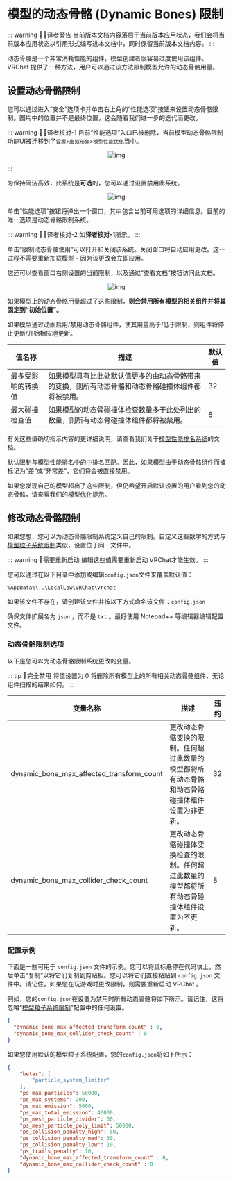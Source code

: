 # 模型的动态骨骼 (Dynamic Bones) 限制

::: warning 🧑‍💻译者警告
当前版本文档内容落后于当前版本应用状态，我们会将当前版本应用状态以引用形式编写进本文档中，同时保留当前版本文档内容。
:::

动态骨骼是一个非常消耗性能的组件，模型创建者很容易过度使用该组件。VRChat 提供了一种方法，用户可以通过该方法限制模型允许的动态骨骼用量。

## 设置动态骨骼限制

您可以通过进入“安全”选项卡并单击右上角的“性能选项”按钮来设置动态骨骼限制。图片中的位置并不是最终位置，这会随着我们进一步的迭代而更改。

::: warning 🧑‍💻译者核对-1
目前“性能选项”入口已被删除，当前模型动态骨骼限制功能UI被迁移到了`设置>虚拟形象>模型性能优化`当中。

<center>

![img](/docs.vrchat.com/images/avatar-dynamic-bone-limits-proof-1.png)

</center>

:::

为保持简洁高效，此系统是**可选**的，您可以通过设置禁用此系统。

<center>

![img](/docs.vrchat.com/images/avatar-dynamic-bone-limits-1.png)

</center>

单击“性能选项”按钮将弹出一个窗口，其中包含当前可用选项的详细信息。目前的唯一选项是动态骨骼限制系统。

::: warning 🧑‍💻译者核对-2
如**译者核对-1**所示。
:::

单击“限制动态骨骼使用”可以打开和关闭该系统。关闭窗口将自动应用更改。这一过程不需要重新加载模型 - 因为该更改会立即应用。

您还可以查看窗口右侧设置的当前限制，以及通过“查看文档”按钮访问此文档。

<center>

![img](/docs.vrchat.com/images/avatar-dynamic-bone-limits-2.png)

</center>

如果模型上的动态骨骼用量超过了这些限制，**则会禁用所有模型的相关组件并将其固定到“初始位置”。**

如果模型通过动画启用/禁用动态骨骼组件，使其用量高于/低于限制，则组件将停止更新/开始相应地更新。

| 值名称             | 描述                                                                                                   | 默认值 |
| ------------------ | ------------------------------------------------------------------------------------------------------ | ------ |
| 最多受影响的转换值 | 如果模型具有比此处默认值更多的由动态骨骼带来的变换，则所有动态骨骼和动态骨骼碰撞体组件都将被禁用。 | 32     |
| 最大碰撞检查值     | 如果模型的动态骨碰撞体检查数量多于此处列出的数量，则所有动态骨碰撞体组件都将被禁用。               | 8      |

有关这些值确切指示内容的更详细说明，请查看我们关于[模型性能排名系统](/creators.vrchat.com/avatars/avatar-performance-ranking-system.md)的文档。

默认限制与模型性能排名中的中排名匹配。因此，如果模型由于动态骨骼组件而被标记为“差”或“非常差”，它们将会被直接禁用。

如果您发现自己的模型超出了这些限制，但仍希望开启默认设置的用户看到您的动态骨骼，请查看我们的[模型优化提示](/creators.vrchat.com/avatars/avatar-optimizing-tips.md)。

## 修改动态骨骼限制

如果您想，您可以为动态骨骼限制系统定义自己的限制。自定义这些数字的方式与[模型粒子系统限制](./avatar-particle-system-limits.md)类似，设置位于同一文件中。

::: warning 🚧需要重新启动
编辑这些值需要重新启动 VRChat才能生效。
:::

您可以通过在以下目录中添加或编辑`config.json`文件来覆盖默认值：

`%AppData%\..\LocalLow\VRChat\vrchat`

如果该文件不存在，请创建该文件并按以下方式命名该文件：`config.json`

确保文件扩展名为 `json` ，而不是 `txt` 。最好使用 Notepad++ 等编辑器编辑配置文件。

### 动态骨骼限制选项

以下是您可以为动态骨骼限制系统更改的变量。

::: tip 📘完全禁用
将值设置为 0 将删除所有模型上的所有相关动态骨骼组件，无论组件扫描的结果如何。
:::

| 变量名称                                  | 描述                                                                                           | 违约 |
| ----------------------------------------- | ---------------------------------------------------------------------------------------------- | ---- |
| dynamic_bone_max_affected_transform_count | 更改动态骨骼变换的限制。任何超过此数量的模型都将所有动态骨骼和动态骨骼碰撞体组件设置为非更新。 | 32   |
| dynamic_bone_max_collider_check_count     | 更改动态骨骼碰撞体变换检查的限制。任何超过此数量的模型都将所有动态骨碰撞体组件设置为不更新。   | 8    |

### 配置示例

下面是一些可用于 `config.json` 文件的示例。您可以将鼠标悬停在代码块上，然后单击“复制”以将它们复制到剪贴板。您可以将它们直接粘贴到 `config.json` 文件中。请记住，如果您在玩游戏时更改限制，则需要重新启动 VRChat 。

例如，您的`config.json`在设置为禁用时所有动态骨骼将如下所示。请记住，这将忽略“[模型粒子系统限制](./avatar-particle-system-limits.md)”配置中的任何设置。

```json
{
  "dynamic_bone_max_affected_transform_count" : 0,
  "dynamic_bone_max_collider_check_count" : 0
}
```

如果您使用默认的模型粒子系统配置，您的`config.json`将如下所示：

```json
{
	"betas": [
		"particle_system_limiter"
	],
	"ps_max_particles": 50000,
	"ps_max_systems": 200,
	"ps_max_emission": 5000,
	"ps_max_total_emission": 40000,
	"ps_mesh_particle_divider": 60,
	"ps_mesh_particle_poly_limit": 50000,
	"ps_collision_penalty_high": 50,
	"ps_collision_penalty_med": 30,
	"ps_collision_penalty_low": 10,
	"ps_trails_penalty": 10,
	"dynamic_bone_max_affected_transform_count" : 0,
	"dynamic_bone_max_collider_check_count" : 0
}
```
